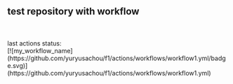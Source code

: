 <h2>test repository with workflow</h2><br><br>
last actions status:<br>
[![my_workflow_name](https://github.com/yuryusachou/f1/actions/workflows/workflow1.yml/badge.svg)](https://github.com/yuryusachou/f1/actions/workflows/workflow1.yml)
